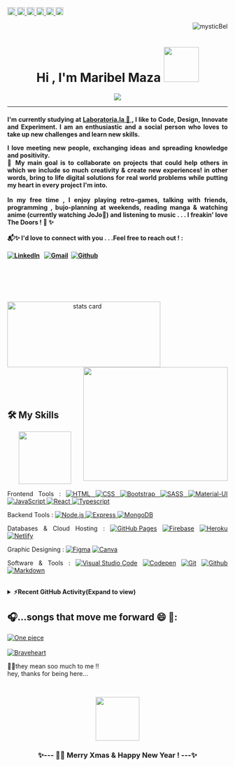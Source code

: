 
  <a href="https://linkedin.com/in/maribel-maza/" target="_blank">
    <img src="https://www.vectorlogo.zone/logos/linkedin/linkedin-icon.svg" height="18" width="18">
    <a href="https://github.com/mysticBel?tab=repositories" target="_blank">
    <img src="https://www.vectorlogo.zone/logos/github/github-icon.svg" height="18" width="18">
  </a> <a href="https://www.facebook.com//maza.maribel" target="_blank">
    <img src="https://www.vectorlogo.zone/logos/facebook/facebook-icon.svg" height="18" width="18">
    </a> <a href="https://twitter.com/skyyofglass" target="_blank">
    <img src="https://www.vectorlogo.zone/logos/twitter/twitter-icon.svg" height="18" width="18">
  </a> 
  
   <a href="https://www.instagram.com/m.bel.1/" target="_blank">
    <img src="https://www.vectorlogo.zone/logos/instagram/instagram-icon.svg" height="18" width="18">
    </a>
<!--   <a href="https://www.youtube.com/channel/UCW20HKEDb_yhbdrPbAcA81g" target="_blank">
      <img src="https://www.vectorlogo.zone/logos/youtube/youtube-icon.svg" height="18" width="18">
      </a> <a href="https://bitacoradeunacoder.blogspot.com" target="_blank">
      <img src="https://www.vectorlogo.zone/logos/blogger/blogger-icon.svg" height="18" width="18">
     </a> <a href="https://dev.to/mysticbel" target="_blank">
      <img src="https://www.vectorlogo.zone/logos/devto/devto-icon.svg" height="18" width="18">
       </a>  <a href="https://mysticbel.hashnode.dev" target="_blank">
      <img src="https://www.vectorlogo.zone/logos/hashnode/hashnode-icon.svg" height="18" width="18"> 
      </a> -->
<!--   <a href="https://www.pinterest.es/skyyofglass/" target="_blank">
      <img src="https://www.vectorlogo.zone/logos/pinterest/pinterest-icon.svg" height="18" width="18">
      </a>  -->
  <a href="https://open.spotify.com/user/78r596y1a0gx7j6auncex45sv" target="_blank">
      <img src="https://www.vectorlogo.zone/logos/spotify/spotify-icon.svg" height="18" width="18">

</a> <p align="right"> <img src="https://komarev.com/ghpvc/?username=mysticBel&label=Welcome%20to%20my%20profile%20!🦄💜✨%20&color=ac6aad&style=plastic" alt="mysticBel" /> 
 <h1 align="center">Hi , I'm Maribel Maza <img src="https://media.giphy.com/media/Nf9SbPsJ8e1saJVogD/giphy.gif?cid=790b7611a4b7cc9e69d71d98f7cb6278e153457922d17527&rid=giphy.gif&ct=s" width="80"></h1> 
<p align="center">
  <a href="https://github.com/DenverCoder1/readme-typing-svg"><img src="https://readme-typing-svg.herokuapp.com?lines=Frontend+Web+Developer+💻+💛;JS%20|%20UX%20|%20UI%20Enthusiast+💻+🤗;Always%20learning%20new%20things+for+sharing💜;I+💙+coding+for+fun!&center=true&width=500&height=50"></a>
</p>
  
<hr/>
<h4 align="justify">I'm currently studying at  <a href="https://www.laboratoria.la">Laboratoria.la 💛 </a> , I like to Code, Design, Innovate and Experiment. I am an enthusiastic and a social person who loves to take up new challenges and learn new skills. <br>
  
  I love meeting new people, exchanging ideas and spreading knowledge and positivity.<br>🤗 My main goal is to collaborate on projects that could help others in which we include so much creativity & create new experiences! in other words, bring to life digital solutions for real world problems while putting my heart in every project I'm into. <br>
  <br>
  In my free time , I enjoy playing retro-games, talking with friends, programming , bujo-planning at weekends, reading manga & watching anime (currently watching JoJo🤣) and listening to music
  . . . I freakin' love The Doors ! 🎵 ✨ <br>
<br>📬✨ I'd love to connect with you . . .Feel free to reach out ! :<br><br> <a href="https://www.linkedin.com/in/maribel-maza/"><img alt="LinkedIn" src="https://img.shields.io/badge/linkedin%20-%230077B5.svg?&style=flat&logo=linkedin&logoColor=white"/></a> &nbsp; 
<a href="mailto:dnxbel@gmail.com"><img alt="Gmail" src="https://img.shields.io/badge/Gmail-D14836?style=flat&logo=gmail&logoColor=white" /></a> &nbsp;<a href="https://github.com/mysticBel"><img alt="Github" src="https://img.shields.io/github/followers/mysticBel?label=follow&style=social"/></a> &nbsp;
<!--   <a href="https://www.hackerrank.com/mysticBel"><img alt="Github" src="https://img.shields.io/badge/-HackerRank-islamicgreen?style=flat&logo=HackerRank&logoColor=black"/></a> &nbsp; -->
<br></h4>
<br> <br>

  <p>
<a align= "center" href="https://github.com/mysticBel">
    
  <img alt= "stats card" height="150px" width="350" src="https://github-readme-stats.vercel.app/api?username=mysticBel&theme=cobalt&show_icons=true&count_private=true" />
  <img align="right" height="260px" width="330" src="https://cdn.dribbble.com/users/2238041/screenshots/4763918/working.gif" /> </a>
</p>

<br> <br> <br> 

## 🛠️ My Skills

<p  align="center">
 <img  src="https://media.giphy.com/media/wR8c84hAAn0Mo/giphy.gif?cid=ecf05e47p1rgs4bsyu5s1hd1hj3ka76b70sialc2biw1uoly&rid=giphy.gif&ct=s" width="120">
 </p>
<p  align="justify">
Frontend Tools : <a href="https://www.w3.org/html/" target="_blank"> 
  <img alt="HTML" src="https://img.shields.io/badge/HTML5%20-%23E34F26.svg?logo=html5&logoColor=white">
  </a>   <a href="https://www.w3schools.com/css/" target="_blank">
  <img alt="CSS" src="https://img.shields.io/badge/CSS%20-%231572B6.svg?logo=css3&logoColor=white">
  </a> 
  <a href="https://getbootstrap.com" target="_blank"> 
   <img alt="Bootstrap" src="https://img.shields.io/badge/Bootstrap-%23563D7C.svg?style=flat&logo=bootstrap&logoColor=white"/>
  </a>
  <a href="" target="_blank"> 
   <img alt="SASS" src="https://img.shields.io/badge/Sass-%23cc6699.svg?style=flat&logo=sass&logoColor=white"/>
  </a>
  <a href="" target="_blank"> 
   <img alt="Material-UI" src="https://img.shields.io/badge/MaterialUI-%23007acc.svg?style=flat&logo=material-ui&logoColor=white"/>
  </a>
 <a href="https://developer.mozilla.org/en-US/docs/Web/JavaScript" target="_blank"> 
     <img alt="JavaScript" src="https://img.shields.io/badge/JavaScript%20-%23F7DF1E.svg?logo=javascript&logoColor=black">
   </a>
   <a href="" target="_blank"> 
  <img alt="React" src="https://img.shields.io/badge/React-%2361DBFB.svg?style=flat&logo=react&logoColor=white">
  </a>   <a href="" target="_blank"> 
   <img alt="Typescript" src="https://img.shields.io/badge/Typescript-%23007acc.svg?style=flat&logo=typescript&logoColor=white"/>
  </a>
 </p> 
<p  align="justify">  
Backend Tools : <a href="https://nodejs.org/en/docs/" target="_blank"> 
    <img alt="Node.js" src ="https://img.shields.io/badge/Node.js-43853D?style=flate&logo=node.js&logoColor=white">  </a> 
  <a href="https://expressjs.com" target="_blank"> 
    <img alt="Express" src="https://img.shields.io/badge/Express.js%20-%91bf88.svg?logo=express&logoColor=white">
  </a>
  <a href="https://docs.mongodb.com" target="_blank"> 
  <img alt="MongoDB" src="https://img.shields.io/badge/MongoDB-%47910a.svg?style=flat&logo=mongodb&logoColor=white">
  </a> 
  </p> 
 <p  align="justify">
 Databases & Cloud Hosting  :  <a href="https://www.github.com"><img alt="GitHub Pages" src="https://img.shields.io/badge/GitHub%20Pages-%23327FC7.svg?style=flat&logo=github&logoColor=white"></a>
  <a href="https://firebase.google.com/"><img alt="Firebase" src ="https://img.shields.io/badge/Firebase-ffca28?style=flate&logo=firebase&logoColor=black"></a>
     <a href="https://www.heroku.com/"><img alt="Heroku" src="https://img.shields.io/badge/Heroku%20-%23430098.svg?logo=heroku&logoColor=white"></a>  
   <a href="https://www.netlify.com/"><img alt="Netlify" src="https://img.shields.io/badge/Netlify%20-%2300C4CC.svg?logo=netlify&logoColor=white"></a>  
</p> 
 <p  align="justify">
 Graphic Designing :
  <a href="https://www.figma.com"><img alt="Figma" src ="https://img.shields.io/badge/Figma-ffca28?style=flate&logo=figma&logoColor=black"></a>
 <a href="#">
  <img alt="Canva" src="https://img.shields.io/badge/Canva-%2300C4CC.svg?style=flat&logo=Canva&logoColor=white"/>
  </a>
  </p> 
 <p  align="justify">
 Software & Tools : <a href="#"><img alt="Visual Studio Code" src="https://img.shields.io/badge/Visual%20Studio%20Code-0078d7.svg?logo=visual-studio-code&logoColor=white"></a>
<a href="#"><img alt="Codepen" src="https://img.shields.io/badge/Codepen-000000.svg?logo=codepen&logoColor=white"></a>
    <a href="#"><img alt="Git" src="https://img.shields.io/badge/Git%20-%23F05033.svg?logo=git&logoColor=white"></a>
     <a href="#"><img alt="Github" src="https://img.shields.io/badge/Github%20-%23F05033.svg?logo=github&logoColor=white"></a>
    <a href="#"><img alt="Markdown" src="https://img.shields.io/badge/Markdown-000000?style=flate&logo=markdown&logoColor=white"></a>
  &emsp;
</p> 
</p>
<br/>
<details>
  <summary><b>⚡Recent GitHub Activity(Expand to view) </b></summary>
  <br/>
    <p align="center"><img align="center" height="250px" width="450" src="https://github-readme-streak-stats.herokuapp.com/?user=mysticBel&theme=cobalt" alt="mysticBel" /></p>
   <a href="https://github.com/mysticBel"><img alt="mysticBel's Activity Graph" src="https://activity-graph.herokuapp.com/graph?username=mysticBel&custom_title=Maribel%20Maza's%20Contribution%20Graph&theme=react-dark" /></a>

</p>
  <br/>

</details>

## 🎧...songs that move me forward 😄 🎵:

[![One piece ](https://img.youtube.com/vi/Dc5EiNu_WwU/0.jpg)](https://www.youtube.com/watch?v=Dc5EiNu_WwU) <br><br> [![Braveheart ](https://img.youtube.com/vi/Yk2q-MTlKDc/0.jpg)](https://www.youtube.com/watch?v=Yk2q-MTlKDc)

💜😜they mean soo much to me !! 
<br>
hey, thanks for being here...
<br>
 
<br>
 <p align="center"> <img  src="https://thumbs.gfycat.com/DeadIcyChinchilla-size_restricted.gif" width="100"> 
</p>
   
   <h3  align="center">
 ✨---  🎅🎄  Merry Xmas & Happy New Year  !  ---✨ </h3>
 <br>


<!---
https://media.giphy.com/media/QmH1nvvRwTWyWJHPq8/giphy.gif?cid=790b76116ffecae2f4bcdb59163626068e89ec538d7cc917&rid=giphy.gif&ct=s" width="120">

mysticBel/mysticBel is a ✨ special ✨ repository because its `README.md` (this file) appears on your GitHub profile.
You can click the Preview link to take a look at your changes.
   <img  src="https://raw.githubusercontent.com/mysticBel/mysticBel/b8340df23b7c2daba92d47dee0e31b053f04c41e/github-user-contribution.svg" width="550">   
https://media.giphy.com/media/JoaeMGYYkHpC/giphy.gif?cid=ecf05e47x4jkjizapdnaobt3ianj40udmnw8u5mu1dgzohj7&rid=giphy.gif&ct=s
--->
